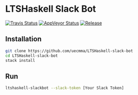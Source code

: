 # LTSHaskell Slack Bot

[![Travis Status][travis-image]][travis-url]
[![AppVeyor Status][appveyor-image]][appveyor-url]
[![Release][release-image]][release-url]

## Installation

```bash
git clone https://github.com/uecmma/LTSHaskell-slack-bot
cd LTSHaskell-slack-bot
stack install
```

## Run

```bash
ltshaskell-slackbot --slack-token [Your Slack Token]
```

[travis-image]: https://travis-ci.org/uecmma/LTSHaskell-slack-bot.svg?branch=master
[travis-url]: https://travis-ci.org/uecmma/LTSHaskell-slack-bot
[appveyor-image]: https://ci.appveyor.com/api/projects/status/2ddgphotdxmx5omt?svg=true
[appveyor-url]: https://ci.appveyor.com/project/uecmma/LTSHaskell-slack-bot
[release-image]: https://img.shields.io/github/release/uecmma/LTSHaskell-slack-bot.svg
[release-url]: https://github.com/uecmma/LTSHaskell-slack-bot/releases
